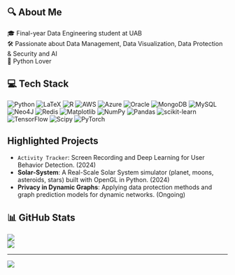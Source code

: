 ## 🔍 About Me
🎓 Final-year Data Engineering student at UAB <br/>
🛠️ Passionate about Data Management, Data Visualization, Data Protection & Security and AI <br/>
🐍 Python Lover <br/>

## 💻 Tech Stack
![Python](https://img.shields.io/badge/python-3670A0?style=for-the-badge&logo=python&logoColor=ffdd54) ![LaTeX](https://img.shields.io/badge/latex-%23008080.svg?style=for-the-badge&logo=latex&logoColor=white) ![R](https://img.shields.io/badge/r-%23276DC3.svg?style=for-the-badge&logo=r&logoColor=white) ![AWS](https://img.shields.io/badge/AWS-%23FF9900.svg?style=for-the-badge&logo=amazon-aws&logoColor=white) ![Azure](https://img.shields.io/badge/azure-%230072C6.svg?style=for-the-badge&logo=microsoftazure&logoColor=white) ![Oracle](https://img.shields.io/badge/Oracle-F80000?style=for-the-badge&logo=oracle&logoColor=white) ![MongoDB](https://img.shields.io/badge/MongoDB-%234ea94b.svg?style=for-the-badge&logo=mongodb&logoColor=white) ![MySQL](https://img.shields.io/badge/mysql-4479A1.svg?style=for-the-badge&logo=mysql&logoColor=white) ![Neo4J](https://img.shields.io/badge/Neo4j-008CC1?style=for-the-badge&logo=neo4j&logoColor=white) ![Redis](https://img.shields.io/badge/redis-%23DD0031.svg?style=for-the-badge&logo=redis&logoColor=white) ![Matplotlib](https://img.shields.io/badge/Matplotlib-%23ffffff.svg?style=for-the-badge&logo=Matplotlib&logoColor=black) ![NumPy](https://img.shields.io/badge/numpy-%23013243.svg?style=for-the-badge&logo=numpy&logoColor=white) ![Pandas](https://img.shields.io/badge/pandas-%23150458.svg?style=for-the-badge&logo=pandas&logoColor=white) ![scikit-learn](https://img.shields.io/badge/scikit--learn-%23F7931E.svg?style=for-the-badge&logo=scikit-learn&logoColor=white) ![TensorFlow](https://img.shields.io/badge/TensorFlow-%23FF6F00.svg?style=for-the-badge&logo=TensorFlow&logoColor=white) ![Scipy](https://img.shields.io/badge/SciPy-%230C55A5.svg?style=for-the-badge&logo=scipy&logoColor=%white) ![PyTorch](https://img.shields.io/badge/PyTorch-%23EE4C2C.svg?style=for-the-badge&logo=PyTorch&logoColor=white)

## Highlighted Projects
  * `Activity Tracker`: Screen Recording and Deep Learning for User Behavior Detection. (2024)
  *  **Solar-System**: A Real-Scale Solar System simulator (planet, moons, asteroids, stars) built with OpenGL in Python. (2024)
  *  **Privacy in Dynamic Graphs**: Applying data protection methods and graph prediction models for dynamic networks. (Ongoing) 

## 📊 GitHub Stats
![](https://github-readme-stats.vercel.app/api?username=guillemgarcia2183&theme=dark&hide_border=false&include_all_commits=false&count_private=true)<br/> 
![](https://nirzak-streak-stats.vercel.app/?user=guillemgarcia2183&theme=dark&hide_border=false)<br/>

---
[![](https://visitcount.itsvg.in/api?id=guillemgarcia2183&icon=0&color=0)](https://visitcount.itsvg.in)
<!-- Proudly created with GPRM ( https://gprm.itsvg.in ) -->
